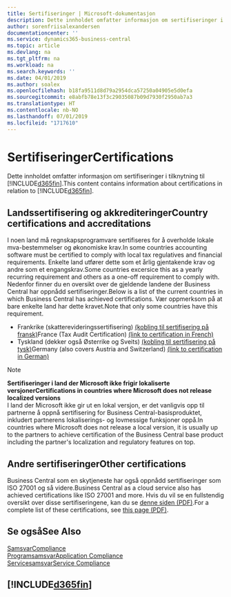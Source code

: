 ```yaml
---
title: Sertifiseringer | Microsoft-dokumentasjon
description: Dette innholdet omfatter informasjon om sertifiseringer i tilknytning til Business Central.
author: sorenfriisalexandersen
documentationcenter: ''
ms.service: dynamics365-business-central
ms.topic: article
ms.devlang: na
ms.tgt_pltfrm: na
ms.workload: na
ms.search.keywords: ''
ms.date: 04/01/2019
ms.author: soalex
ms.openlocfilehash: b18fa9511d8d79a2954dca57250a04905e5d0efa
ms.sourcegitcommit: e8abfb78e13f3c29035087b09d7930f2950ab7a3
ms.translationtype: HT
ms.contentlocale: nb-NO
ms.lasthandoff: 07/01/2019
ms.locfileid: "1717610"
---
```

# <a name="certifications"></a><span data-ttu-id="cd63d-103">Sertifiseringer</span><span class="sxs-lookup"><span data-stu-id="cd63d-103">Certifications</span></span>  
<span data-ttu-id="cd63d-104">Dette innholdet omfatter informasjon om sertifiseringer i tilknytning til [!INCLUDE[d365fin](../includes/d365fin_md.md)].</span><span class="sxs-lookup"><span data-stu-id="cd63d-104">This content contains information about certifications in relation to [!INCLUDE[d365fin](../includes/d365fin_md.md)].</span></span>  

## <a name="country-certifications-and-accreditations"></a><span data-ttu-id="cd63d-105">Landssertifisering og akkrediteringer</span><span class="sxs-lookup"><span data-stu-id="cd63d-105">Country certifications and accreditations</span></span>
<span data-ttu-id="cd63d-106">I noen land må regnskapsprogramvare sertifiseres for å overholde lokale mva-bestemmelser og økonomiske krav.</span><span class="sxs-lookup"><span data-stu-id="cd63d-106">In some countries accounting software must be certified to comply with local tax regulatives and financial requirements.</span></span> <span data-ttu-id="cd63d-107">Enkelte land utfører dette som et årlig gjentakende krav og andre som et engangskrav.</span><span class="sxs-lookup"><span data-stu-id="cd63d-107">Some countries excersice this as a yearly recurring requirement and others as a one-off requirement to comply with.</span></span> <span data-ttu-id="cd63d-108">Nedenfor finner du en oversikt over de gjeldende landene der Business Central har oppnådd sertifiseringer.</span><span class="sxs-lookup"><span data-stu-id="cd63d-108">Below is a list of the current countries in which Business Central has achieved certifications.</span></span> <span data-ttu-id="cd63d-109">Vær oppmerksom på at bare enkelte land har dette kravet.</span><span class="sxs-lookup"><span data-stu-id="cd63d-109">Note that only some countries have this requirement.</span></span>  
- <span data-ttu-id="cd63d-110">Frankrike (skatterevideringssertifisering) [(kobling til sertifisering på fransk)](https://services.infocert.org/certificats/CERTIF-07-181-R16.pdf)</span><span class="sxs-lookup"><span data-stu-id="cd63d-110">France (Tax Audit Certification) [(link to certification in French)](https://services.infocert.org/certificats/CERTIF-07-181-R16.pdf)</span></span> 
- <span data-ttu-id="cd63d-111">Tyskland (dekker også Østerrike og Sveits) [(kobling til sertifisering på tysk)](https://www.bdo.de/de-de/themen/softwarebescheinungen/bdo/microsoft-dynamics-365-business-central)</span><span class="sxs-lookup"><span data-stu-id="cd63d-111">Germany (also covers Austria and Switzerland) [(link to certification in German)](https://www.bdo.de/de-de/themen/softwarebescheinungen/bdo/microsoft-dynamics-365-business-central)</span></span>

> [!NOTE]  
>  <span data-ttu-id="cd63d-112">**Sertifiseringer i land der Microsoft ikke frigir lokaliserte versjoner**</span><span class="sxs-lookup"><span data-stu-id="cd63d-112">**Certifications in countries where Microsoft does not release localized versions**</span></span>  
> <span data-ttu-id="cd63d-113">I land der Microsoft ikke gir ut en lokal versjon, er det vanligvis opp til partnerne å oppnå sertifisering for Business Central-basisproduktet, inkludert partnerens lokaliserings- og lovmessige funksjoner oppå.</span><span class="sxs-lookup"><span data-stu-id="cd63d-113">In countries where Microsoft does not release a local version, it is usually up to the partners to achieve certification of the Business Central base product including the partner's localization and regulatory features on top.</span></span>

## <a name="other-certifications"></a><span data-ttu-id="cd63d-114">Andre sertifiseringer</span><span class="sxs-lookup"><span data-stu-id="cd63d-114">Other certifications</span></span>  
<span data-ttu-id="cd63d-115">Business Central som en skytjeneste har også oppnådd sertifiseringer som ISO 27001 og så videre.</span><span class="sxs-lookup"><span data-stu-id="cd63d-115">Business Central as a cloud service also has achieved certifications like ISO 27001 and more.</span></span> <span data-ttu-id="cd63d-116">Hvis du vil se en fullstendig oversikt over disse sertifiseringene, kan du se [denne siden (PDF)](https://aka.ms/d365-compliance-list).</span><span class="sxs-lookup"><span data-stu-id="cd63d-116">For a complete list of these certifications, see [this page (PDF)](https://aka.ms/d365-compliance-list).</span></span>

## <a name="see-also"></a><span data-ttu-id="cd63d-117">Se også</span><span class="sxs-lookup"><span data-stu-id="cd63d-117">See Also</span></span>  
[<span data-ttu-id="cd63d-118">Samsvar</span><span class="sxs-lookup"><span data-stu-id="cd63d-118">Compliance</span></span>](compliance-overview.md)  
[<span data-ttu-id="cd63d-119">Programsamsvar</span><span class="sxs-lookup"><span data-stu-id="cd63d-119">Application Compliance</span></span>](compliance-application-compliance.md)  
[<span data-ttu-id="cd63d-120">Servicesamsvar</span><span class="sxs-lookup"><span data-stu-id="cd63d-120">Service Compliance</span></span>](compliance-service-compliance.md)  

 ## [!INCLUDE[d365fin](../includes/free_trial_md.md)]  
 
